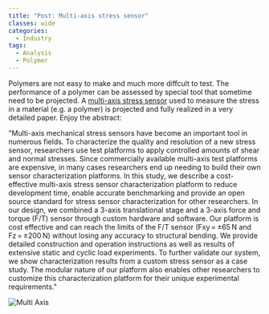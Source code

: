 ```yaml
---
title: "Post: Multi-axis stress sensor"
classes: wide
categories:
  - Industry
tags:
  - Analysis
  - Polymer
---
```

Polymers are not easy to make and much more diffcult to test. The performance of a polymer can be assessed by special tool that sometime need to be projected.
A [multi-axis stress sensor](https://www.sciencedirect.com/science/article/pii/S2468067218300488) used to measure the stress in a material (e.g. a polymer) is projected and fully realized in a very detailed paper.
Enjoy the abstract:

"Multi-axis mechanical stress sensors have become an important tool in numerous fields. To characterize the quality and resolution of a new stress sensor, researchers use test platforms to apply controlled amounts of shear and normal stresses. Since commercially available multi-axis test platforms are expensive, in many cases researchers end up needing to build their own sensor characterization platforms. In this study, we describe a cost-effective multi-axis stress sensor characterization platform to reduce development time, enable accurate benchmarking and provide an open source standard for stress sensor characterization for other researchers. In our design, we combined a 3-axis translational stage and a 3-axis force and torque (F/T) sensor through custom hardware and software. Our platform is cost effective and can reach the limits of the F/T sensor (Fxy = ±65 N and Fz = ±200 N) without losing any accuracy to structural bending. We provide detailed construction and operation instructions as well as results of extensive static and cyclic load experiments. To further validate our system, we show characterization results from a custom stress sensor as a case study. The modular nature of our platform also enables other researchers to customize this characterization platform for their unique experimental requirements."

![Multi Axis](https://ars.els-cdn.com/content/image/1-s2.0-S2468067218300488-ga1.jpg)


